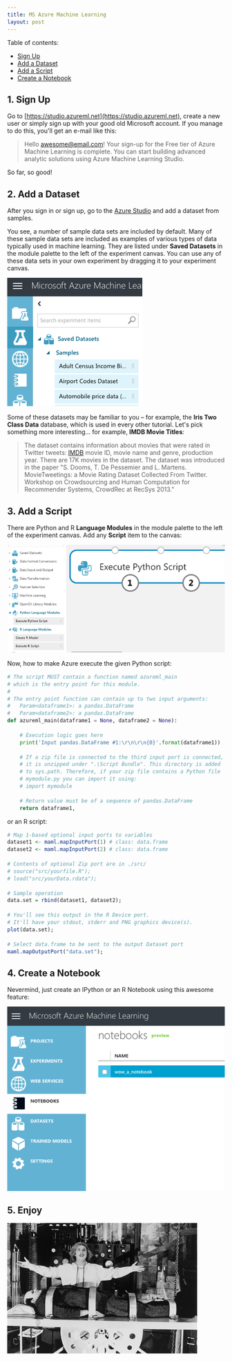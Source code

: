 ```yaml
---
title: MS Azure Machine Learning
layout: post
---
```


Table of contents:

* [Sign Up](#sign-up)
* [Add a Dataset](#add-a-dataset)
* [Add a Script](#add-a-script)
* [Create a Notebook](#create-a-notebook)

## 1. Sign Up

Go to [https://studio.azureml.net](https://studio.azureml.net), create a new user or simply sign up with your good old Microsoft account. If you manage to do this, you'll get an e-mail like this:

> Hello awesome@email.com!
> Your sign-up for the Free tier of Azure Machine Learning is complete. You can start building advanced analytic solutions using Azure Machine Learning Studio.

So far, so good!

## 2. Add a Dataset

After you sign in or sign up, go to the [Azure Studio](https://studio.azureml.net/Home/) and add a dataset from samples.

You see, a number of sample data sets are included by default. Many of these sample data sets are included as examples of various types of data typically used in machine learning. They are listed under **Saved Datasets** in the module palette to the left of the experiment canvas. You can use any of these data sets in your own experiment by dragging it to your experiment canvas.

<p class="centered-img"><img src="/assets/sample-datasets.png"></p>

Some of these datasets may be familiar to you – for example, the **Iris Two Class Data** database, which is used in every other tutorial. Let's pick something more interesting... for example, **IMDB Movie Titles**:

> The dataset contains information about movies that were rated in Twitter tweets: [IMDB](http://www.imdb.com) movie ID, movie name and genre, production year. There are 17K movies in the dataset. The dataset was introduced in the paper "S. Dooms, T. De Pessemier and L. Martens. MovieTweetings: a Movie Rating Dataset Collected From Twitter. Workshop on Crowdsourcing and Human Computation for Recommender Systems, CrowdRec at RecSys 2013."

## 3. Add a Script

There are Python and R **Language Modules** in the module palette to the left of the experiment canvas. Add any **Script** item to the canvas:

<p class="centered-img"><img src="/assets/add-script.png"></p>

Now, how to make Azure execute the given Python script:

```python
# The script MUST contain a function named azureml_main
# which is the entry point for this module.
#
# The entry point function can contain up to two input arguments:
#   Param<dataframe1>: a pandas.DataFrame
#   Param<dataframe2>: a pandas.DataFrame
def azureml_main(dataframe1 = None, dataframe2 = None):

    # Execution logic goes here
    print('Input pandas.DataFrame #1:\r\n\r\n{0}'.format(dataframe1))

    # If a zip file is connected to the third input port is connected,
    # it is unzipped under ".\Script Bundle". This directory is added
    # to sys.path. Therefore, if your zip file contains a Python file
    # mymodule.py you can import it using:
    # import mymodule
    
    # Return value must be of a sequence of pandas.DataFrame
    return dataframe1,
```

or an R script:

```r
# Map 1-based optional input ports to variables
dataset1 <- maml.mapInputPort(1) # class: data.frame
dataset2 <- maml.mapInputPort(2) # class: data.frame

# Contents of optional Zip port are in ./src/
# source("src/yourfile.R");
# load("src/yourData.rdata");

# Sample operation
data.set = rbind(dataset1, dataset2);

# You'll see this output in the R Device port.
# It'll have your stdout, stderr and PNG graphics device(s).
plot(data.set);

# Select data.frame to be sent to the output Dataset port
maml.mapOutputPort("data.set");
```

## 4. Create a Notebook

Nevermind, just create an IPython or an R Notebook using this awesome feature:

<p class="centered-img"><img src="/assets/create-notebook.png"></p>

## 5. Enjoy

<p class="centered-img"><img src="/assets/its-alive.jpg"></p>
